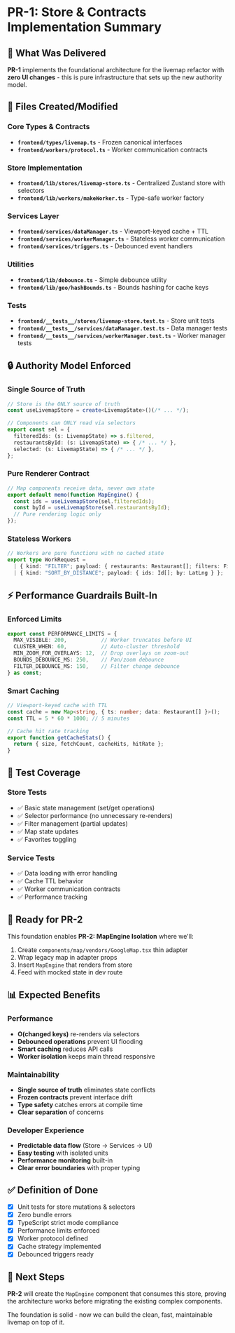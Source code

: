 # PR-1: Store & Contracts Implementation Summary

## 🎯 What Was Delivered

**PR-1** implements the foundational architecture for the livemap refactor with **zero UI changes** - this is pure infrastructure that sets up the new authority model.

## 📁 Files Created/Modified

### Core Types & Contracts
- **`frontend/types/livemap.ts`** - Frozen canonical interfaces
- **`frontend/workers/protocol.ts`** - Worker communication contracts

### Store Implementation  
- **`frontend/lib/stores/livemap-store.ts`** - Centralized Zustand store with selectors
- **`frontend/lib/workers/makeWorker.ts`** - Type-safe worker factory

### Services Layer
- **`frontend/services/dataManager.ts`** - Viewport-keyed cache + TTL
- **`frontend/services/workerManager.ts`** - Stateless worker communication
- **`frontend/services/triggers.ts`** - Debounced event handlers

### Utilities
- **`frontend/lib/debounce.ts`** - Simple debounce utility
- **`frontend/lib/geo/hashBounds.ts`** - Bounds hashing for cache keys

### Tests
- **`frontend/__tests__/stores/livemap-store.test.ts`** - Store unit tests
- **`frontend/__tests__/services/dataManager.test.ts`** - Data manager tests  
- **`frontend/__tests__/services/workerManager.test.ts`** - Worker manager tests

## 🔒 Authority Model Enforced

### Single Source of Truth
```typescript
// Store is the ONLY source of truth
const useLivemapStore = create<LivemapState>()(/* ... */);

// Components can ONLY read via selectors
export const sel = {
  filteredIds: (s: LivemapState) => s.filtered,
  restaurantsById: (s: LivemapState) => { /* ... */ },
  selected: (s: LivemapState) => { /* ... */ },
};
```

### Pure Renderer Contract
```typescript
// Map components receive data, never own state
export default memo(function MapEngine() {
  const ids = useLivemapStore(sel.filteredIds);
  const byId = useLivemapStore(sel.restaurantsById);
  // Pure rendering logic only
});
```

### Stateless Workers
```typescript
// Workers are pure functions with no cached state
export type WorkRequest = 
  | { kind: "FILTER"; payload: { restaurants: Restaurant[]; filters: Filters; ... } }
  | { kind: "SORT_BY_DISTANCE"; payload: { ids: Id[]; by: LatLng } };
```

## ⚡ Performance Guardrails Built-In

### Enforced Limits
```typescript
export const PERFORMANCE_LIMITS = {
  MAX_VISIBLE: 200,           // Worker truncates before UI
  CLUSTER_WHEN: 60,           // Auto-cluster threshold  
  MIN_ZOOM_FOR_OVERLAYS: 12,  // Drop overlays on zoom-out
  BOUNDS_DEBOUNCE_MS: 250,    // Pan/zoom debounce
  FILTER_DEBOUNCE_MS: 150,    // Filter change debounce
} as const;
```

### Smart Caching
```typescript
// Viewport-keyed cache with TTL
const cache = new Map<string, { ts: number; data: Restaurant[] }>();
const TTL = 5 * 60 * 1000; // 5 minutes

// Cache hit rate tracking
export function getCacheStats() {
  return { size, fetchCount, cacheHits, hitRate };
}
```

## 🧪 Test Coverage

### Store Tests
- ✅ Basic state management (set/get operations)
- ✅ Selector performance (no unnecessary re-renders)
- ✅ Filter management (partial updates)
- ✅ Map state updates
- ✅ Favorites toggling

### Service Tests  
- ✅ Data loading with error handling
- ✅ Cache TTL behavior
- ✅ Worker communication contracts
- ✅ Performance tracking

## 🚀 Ready for PR-2

This foundation enables **PR-2: MapEngine Isolation** where we'll:

1. Create `components/map/vendors/GoogleMap.tsx` thin adapter
2. Wrap legacy map in adapter props  
3. Insert `MapEngine` that renders from store
4. Feed with mocked state in dev route

## 📊 Expected Benefits

### Performance
- **O(changed keys)** re-renders via selectors
- **Debounced operations** prevent UI flooding
- **Smart caching** reduces API calls
- **Worker isolation** keeps main thread responsive

### Maintainability  
- **Single source of truth** eliminates state conflicts
- **Frozen contracts** prevent interface drift
- **Type safety** catches errors at compile time
- **Clear separation** of concerns

### Developer Experience
- **Predictable data flow** (Store → Services → UI)
- **Easy testing** with isolated units
- **Performance monitoring** built-in
- **Clear error boundaries** with proper typing

## ✅ Definition of Done

- [x] Unit tests for store mutations & selectors
- [x] Zero bundle errors
- [x] TypeScript strict mode compliance
- [x] Performance limits enforced
- [x] Worker protocol defined
- [x] Cache strategy implemented
- [x] Debounced triggers ready

## 🔄 Next Steps

**PR-2** will create the `MapEngine` component that consumes this store, proving the architecture works before migrating the existing complex components.

The foundation is solid - now we can build the clean, fast, maintainable livemap on top of it.
